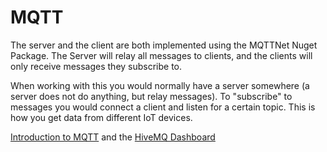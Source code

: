 # MQTT
The server and the client are both implemented using the MQTTNet Nuget Package. The Server will relay all messages to clients, and the clients will only receive messages they subscribe to.

When working with this you would normally have a server somewhere (a server does not do anything, but relay messages). To "subscribe" to messages you would connect a client and listen for a certain topic. This is how you get data from different IoT devices.

[Introduction to MQTT](https://www.hivemq.com/mqtt/) and the [HiveMQ Dashboard](https://www.mqtt-dashboard.com/)
